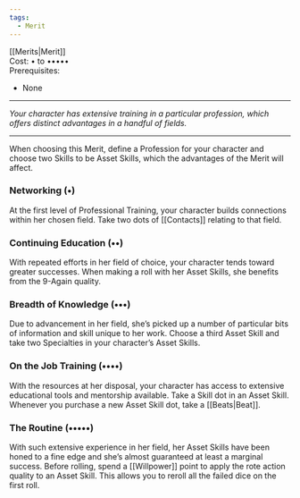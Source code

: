 ```yaml
---
tags:
  - Merit
---
```


[[Merits|Merit]]\
Cost: • to •••••\
Prerequisites:
- None

---

_Your character has extensive training in a particular profession, which offers distinct advantages in a handful of fields._

---

When choosing this Merit, define a Profession for your character and choose two Skills to be Asset Skills, which the advantages of the Merit will affect.

### Networking (•)

At the first level of Professional Training, your character builds connections within her chosen field. Take two dots of [[Contacts]] relating to that field.

### Continuing Education (••)

With repeated efforts in her field of choice, your character tends toward greater successes. When making a roll with her Asset Skills, she benefits from the 9-Again quality.

### Breadth of Knowledge (•••)

Due to advancement in her field, she’s picked up a number of particular bits of information and skill unique to her work. Choose a third Asset Skill and take two Specialties in your character’s Asset Skills.

### On the Job Training (••••)

With the resources at her disposal, your character has access to extensive educational tools and mentorship available. Take a Skill dot in an Asset Skill. Whenever you purchase a new Asset Skill dot, take a [[Beats|Beat]].

### The Routine (•••••)

With such extensive experience in her field, her Asset Skills have been honed to a fine edge and she’s almost guaranteed at least a marginal success. Before rolling, spend a [[Willpower]] point to apply the rote action quality to an Asset Skill. This allows you to reroll all the failed dice on the first roll.